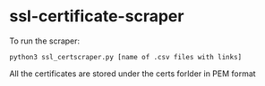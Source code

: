 # ssl-certificate-scraper
To run the scraper:
<pre><code>python3 ssl_certscraper.py [name of .csv files with links]
</code></pre>

All the certificates are stored under the certs forlder in PEM format
